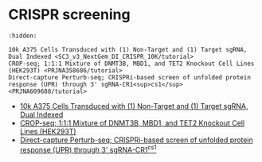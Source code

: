 # CRISPR screening


```{toctree}
:hidden:

10k A375 Cells Transduced with (1) Non-Target and (1) Target sgRNA, Dual Indexed <SC3_v3_NextGem_DI_CRISPR_10K/tutorial>
CROP-seq; 1:1:1 Mixture of DNMT3B, MBD1, and TET2 Knockout Cell Lines (HEK293T) <PRJNA358686/tutorial>
Direct-capture Perturb-seq; CRISPRi-based screen of unfolded protein response (UPR) through 3' sgRNA-CR1<sup>cs1</sup> <PRJNA609688/tutorial>
```


- [10k A375 Cells Transduced with (1) Non-Target and (1) Target sgRNA, Dual Indexed](./SC3_v3_NextGem_DI_CRISPR_10K/tutorial.rst)
- [CROP-seq; 1:1:1 Mixture of DNMT3B, MBD1, and TET2 Knockout Cell Lines (HEK293T)](./PRJNA358686/tutorial.rst)
- [Direct-capture Perturb-seq; CRISPRi-based screen of unfolded protein response (UPR) through 3' sgRNA-CR1<sup>cs1</sup>](./PRJNA609688/tutorial.rst)
